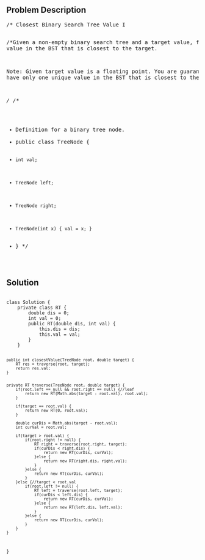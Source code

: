 <!--
<style>
  body { font-family: Arial, sans-serif; }
  .container { max-width: 200px; margin: 0 auto; padding: 10px; }
  .comment-block { background-color: #f9f9f9; padding: 10px; border-left: 5px solid #ccc; width: 200px; margin: 20px auto; overflow-wrap: break-word; white-space: pre-wrap; }
  .code-block { background-color: #f4f4f4; padding: 10px; border: 1px solid #ddd; width: 50%; margin: 20px auto; overflow-wrap: break-word; white-space: pre-wrap; }
</style>
-->

<div class='container'>
<h2>Problem Description</h2>
<div class='comment-block'>
<pre>
/* Closest Binary Search Tree Value I

/*Given a non-empty binary search tree and a target value, 
find the value in the BST that is closest to the target.

Note:
Given target value is a floating point.
You are guaranteed to have only one unique value in the BST that is closest to the target.

*/
/**
 * Definition for a binary tree node.
 * public class TreeNode {
 *     int val;
 *     TreeNode left;
 *     TreeNode right;
 *     TreeNode(int x) { val = x; }
 * }
 */
</pre>
</div>

<h2>Solution</h2>
<div class='code-block'>
<pre><code class='language-java'>
class Solution {
    private class RT {
        double dis = 0;
        int val = 0;
        public RT(double dis, int val) {
            this.dis = dis;
            this.val = val;
        }
    }
    
    
    public int closestValue(TreeNode root, double target) {
        RT res = traverse(root, target);
        return res.val;
    }
    
    
    private RT traverse(TreeNode root, double target) {
        if(root.left == null && root.right == null) {//leaf
            return new RT(Math.abs(target - root.val), root.val);
        }
        
        if(target == root.val) {
            return new RT(0, root.val);
        }
        
        double curDis = Math.abs(target - root.val);
        int curVal = root.val;
        
        if(target > root.val) {
            if(root.right != null) {
                RT right = traverse(root.right, target);
                if(curDis < right.dis) {
                    return new RT(curDis, curVal);
                }else {
                    return new RT(right.dis, right.val);
                }
            }else {
                return new RT(curDis, curVal);
            }    
        }else {//target < root.val
            if(root.left != null) {
                RT left = traverse(root.left, target);
                if(curDis < left.dis) {
                    return new RT(curDis, curVal);
                }else {
                    return new RT(left.dis, left.val);
                }
            }else {
                return new RT(curDis, curVal);
            }            
        }
    }
}

</code></pre>
</div>
</div>
